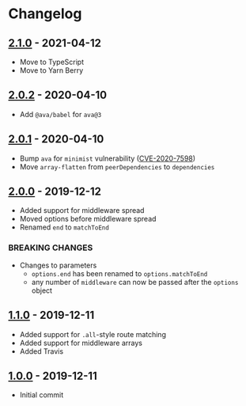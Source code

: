 # Changelog

## [2.1.0] - 2021-04-12
[2.1.0]: https://github.com/mhassan1/express-not/compare/v2.0.2...v2.1.0

- Move to TypeScript
- Move to Yarn Berry

## [2.0.2] - 2020-04-10
[2.0.2]: https://github.com/mhassan1/express-not/compare/v2.0.1...v2.0.2

- Add `@ava/babel` for `ava@3`

## [2.0.1] - 2020-04-10
[2.0.1]: https://github.com/mhassan1/express-not/compare/v2.0.0...v2.0.1

- Bump `ava` for `minimist` vulnerability ([CVE-2020-7598](https://github.com/advisories/GHSA-vh95-rmgr-6w4m))
- Move `array-flatten` from `peerDependencies` to `dependencies`

## [2.0.0] - 2019-12-12
[2.0.0]: https://github.com/mhassan1/express-not/compare/v1.1.0...v2.0.0

- Added support for middleware spread
- Moved options before middleware spread
- Renamed `end` to `matchToEnd`

### BREAKING CHANGES

- Changes to parameters
  - `options.end` has been renamed to `options.matchToEnd`
  - any number of `middleware` can now be passed after the `options` object

## [1.1.0] - 2019-12-11
[1.1.0]: https://github.com/mhassan1/express-not/compare/v1.0.0...v1.1.0

- Added support for `.all`-style route matching
- Added support for middleware arrays
- Added Travis

## [1.0.0] - 2019-12-11
[1.0.0]: https://github.com/mhassan1/express-not/compare/25317577...v1.0.0

- Initial commit
